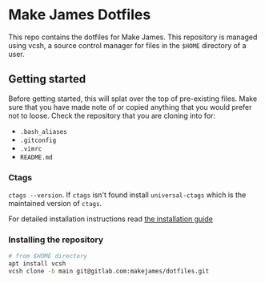 # Make James Dotfiles

This repo contains the dotfiles for Make James.
This repository is managed using vcsh,
a source control manager for files in the `$HOME` directory of a user.

## Getting started

Before getting started,
this will splat over the top of pre-existing files.
Make sure that you have made note of
or copied anything that you would prefer not to loose.
Check the repository that you are cloning into for:

* `.bash_aliases`
* `.gitconfig`
* `.vimrc`
* `README.md`

### Ctags

`ctags --version`.
If `ctags` isn't found install `universal-ctags`
which is the maintained version of `ctags`.

For detailed installation instructions read
[the installation guide](https://github.com/ycm-core/YouCompleteMe#installation)

### Installing the repository

```sh
# from $HOME directory
apt install vcsh
vcsh clone -b main git@gitlab.com:makejames/dotfiles.git
```
